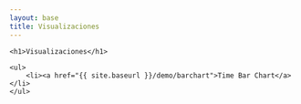 ```yaml
---
layout: base
title: Visualizaciones
---
```


<div class="container container-responsive organic">

    <h1>Visualizaciones</h1>

    <ul>
        <li><a href="{{ site.baseurl }}/demo/barchart">Time Bar Chart</a></li>
    </ul>

</div>